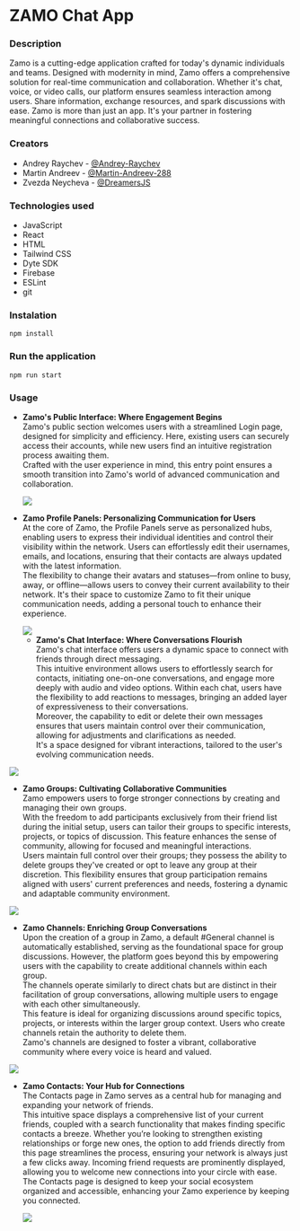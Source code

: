 # ZAMO Chat App

### Description

Zamo is a cutting-edge application crafted for today's dynamic individuals and teams. Designed with modernity in mind, Zamo offers a comprehensive solution for real-time communication and collaboration. Whether it's chat, voice, or video calls, our platform ensures seamless interaction among users. Share information, exchange resources, and spark discussions with ease. Zamo is more than just an app. It's your partner in fostering meaningful connections and collaborative success.

### Creators

- Andrey Raychev - [@Andrey-Raychev](https://github.com/Andrey-Raychev)
- Martin Andreev - [@Martin-Andreev-288](https://github.com/Martin-Andreev-288)
- Zvezda Neycheva - [@DreamersJS](https://github.com/DreamersJS)

### Technologies used

- JavaScript
- React
- HTML
- Tailwind CSS
- Dyte SDK
- Firebase
- ESLint
- git

### Instalation

```
npm install
```

### Run the application

```
npm run start
```

### Usage

- **Zamo's Public Interface: Where Engagement Begins**
  <br />Zamo's public section welcomes users with a streamlined Login page, designed for simplicity and efficiency. Here, existing users can securely access their accounts, while new users find an intuitive registration process awaiting them.
  <br />Crafted with the user experience in mind, this entry point ensures a smooth transition into Zamo's world of advanced communication and collaboration.

    <img src="./src/assets/images/scrlogin.png"/>
  <br/>

- **Zamo Profile Panels: Personalizing Communication for Users**
  <br />At the core of Zamo, the Profile Panels serve as personalized hubs, enabling users to express their individual identities and control their visibility within the network. Users can effortlessly edit their usernames, emails, and locations, ensuring that their contacts are always updated with the latest information.
  <br />The flexibility to change their avatars and statuses—from online to busy, away, or offline—allows users to convey their current availability to their network. It's their space to customize Zamo to fit their unique communication needs, adding a personal touch to enhance their experience.

  <img src="./src/assets/images/scrprofilepage.png"/>
  <br />

  - **Zamo's Chat Interface: Where Conversations Flourish**
    <br />Zamo's chat interface offers users a dynamic space to connect with friends through direct messaging.
    <br />This intuitive environment allows users to effortlessly search for contacts, initiating one-on-one conversations, and engage more deeply with audio and video options. Within each chat, users have the flexibility to add reactions to messages, bringing an added layer of expressiveness to their conversations.
    <br />Moreover, the capability to edit or delete their own messages ensures that users maintain control over their communication, allowing for adjustments and clarifications as needed.
    <br />It's a space designed for vibrant interactions, tailored to the user's evolving communication needs.

<img src="./src/assets/images/scrchat.png"/>
<br/>

- **Zamo Groups: Cultivating Collaborative Communities**
  <br />Zamo empowers users to forge stronger connections by creating and managing their own groups.
  <br />With the freedom to add participants exclusively from their friend list during the initial setup, users can tailor their groups to specific interests, projects, or topics of discussion. This feature enhances the sense of community, allowing for focused and meaningful interactions.
  <br />Users maintain full control over their groups; they possess the ability to delete groups they've created or opt to leave any group at their discretion. This flexibility ensures that group participation remains aligned with users' current preferences and needs, fostering a dynamic and adaptable community environment.

<img src="./src/assets/images/scrgroups.png"/>
<br/>

- **Zamo Channels: Enriching Group Conversations**
  <br />Upon the creation of a group in Zamo, a default #General channel is automatically established, serving as the foundational space for group discussions. However, the platform goes beyond this by empowering users with the capability to create additional channels within each group.
  <br />The channels operate similarly to direct chats but are distinct in their facilitation of group conversations, allowing multiple users to engage with each other simultaneously.
  <br />This feature is ideal for organizing discussions around specific topics, projects, or interests within the larger group context. Users who create channels retain the authority to delete them.
  <br />Zamo's channels are designed to foster a vibrant, collaborative community where every voice is heard and valued.

<img src="./src/assets/images/scrchannels.png"/>
<br/>

- **Zamo Contacts: Your Hub for Connections**
  <br/>The Contacts page in Zamo serves as a central hub for managing and expanding your network of friends.
  <br/>This intuitive space displays a comprehensive list of your current friends, coupled with a search functionality that makes finding specific contacts a breeze. Whether you’re looking to strengthen existing relationships or forge new ones, the option to add friends directly from this page streamlines the process, ensuring your network is always just a few clicks away. Incoming friend requests are prominently displayed, allowing you to welcome new connections into your circle with ease.
  <br/>The Contacts page is designed to keep your social ecosystem organized and accessible, enhancing your Zamo experience by keeping you connected.

    <img src="./src/assets/images/scrcontacts.png"/>
  <br/>
